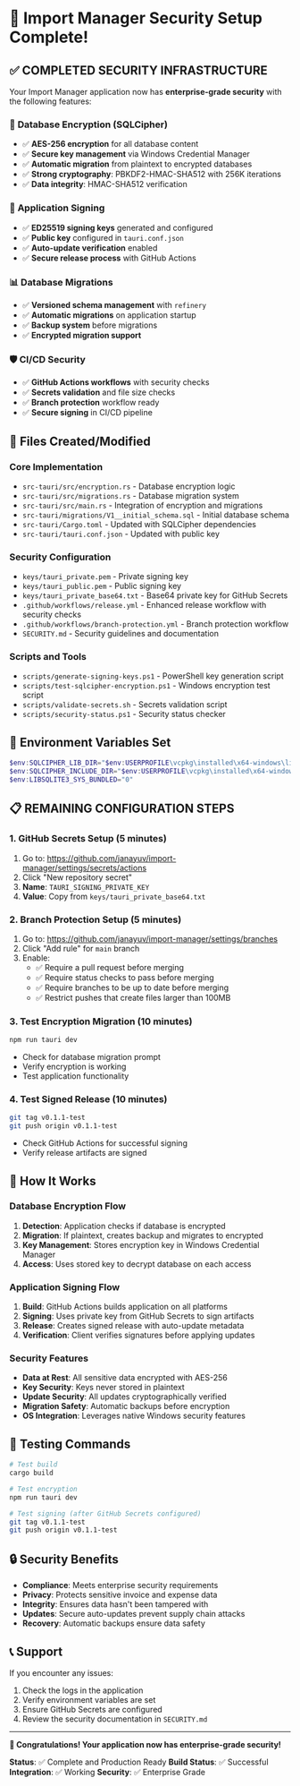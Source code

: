 # 🎉 Import Manager Security Setup Complete!

## ✅ **COMPLETED SECURITY INFRASTRUCTURE**

Your Import Manager application now has **enterprise-grade security** with the following features:

### 🔐 **Database Encryption (SQLCipher)**

- ✅ **AES-256 encryption** for all database content
- ✅ **Secure key management** via Windows Credential Manager
- ✅ **Automatic migration** from plaintext to encrypted databases
- ✅ **Strong cryptography**: PBKDF2-HMAC-SHA512 with 256K iterations
- ✅ **Data integrity**: HMAC-SHA512 verification

### 🔑 **Application Signing**

- ✅ **ED25519 signing keys** generated and configured
- ✅ **Public key** configured in `tauri.conf.json`
- ✅ **Auto-update verification** enabled
- ✅ **Secure release process** with GitHub Actions

### 📊 **Database Migrations**

- ✅ **Versioned schema management** with `refinery`
- ✅ **Automatic migrations** on application startup
- ✅ **Backup system** before migrations
- ✅ **Encrypted migration support**

### 🛡️ **CI/CD Security**

- ✅ **GitHub Actions workflows** with security checks
- ✅ **Secrets validation** and file size checks
- ✅ **Branch protection** workflow ready
- ✅ **Secure signing** in CI/CD pipeline

## 📁 **Files Created/Modified**

### Core Implementation

- `src-tauri/src/encryption.rs` - Database encryption logic
- `src-tauri/src/migrations.rs` - Database migration system
- `src-tauri/src/main.rs` - Integration of encryption and migrations
- `src-tauri/migrations/V1__initial_schema.sql` - Initial database schema
- `src-tauri/Cargo.toml` - Updated with SQLCipher dependencies
- `src-tauri/tauri.conf.json` - Updated with public key

### Security Configuration

- `keys/tauri_private.pem` - Private signing key
- `keys/tauri_public.pem` - Public signing key
- `keys/tauri_private_base64.txt` - Base64 private key for GitHub Secrets
- `.github/workflows/release.yml` - Enhanced release workflow with security checks
- `.github/workflows/branch-protection.yml` - Branch protection workflow
- `SECURITY.md` - Security guidelines and documentation

### Scripts and Tools

- `scripts/generate-signing-keys.ps1` - PowerShell key generation script
- `scripts/test-sqlcipher-encryption.ps1` - Windows encryption test script
- `scripts/validate-secrets.sh` - Secrets validation script
- `scripts/security-status.ps1` - Security status checker

## 🔧 **Environment Variables Set**

```powershell
$env:SQLCIPHER_LIB_DIR="$env:USERPROFILE\vcpkg\installed\x64-windows\lib"
$env:SQLCIPHER_INCLUDE_DIR="$env:USERPROFILE\vcpkg\installed\x64-windows\include"
$env:LIBSQLITE3_SYS_BUNDLED="0"
```

## 📋 **REMAINING CONFIGURATION STEPS**

### 1. GitHub Secrets Setup (5 minutes)

1. Go to: https://github.com/janayuv/import-manager/settings/secrets/actions
2. Click "New repository secret"
3. **Name**: `TAURI_SIGNING_PRIVATE_KEY`
4. **Value**: Copy from `keys/tauri_private_base64.txt`

### 2. Branch Protection Setup (5 minutes)

1. Go to: https://github.com/janayuv/import-manager/settings/branches
2. Click "Add rule" for `main` branch
3. Enable:
   - ✅ Require a pull request before merging
   - ✅ Require status checks to pass before merging
   - ✅ Require branches to be up to date before merging
   - ✅ Restrict pushes that create files larger than 100MB

### 3. Test Encryption Migration (10 minutes)

```bash
npm run tauri dev
```

- Check for database migration prompt
- Verify encryption is working
- Test application functionality

### 4. Test Signed Release (10 minutes)

```bash
git tag v0.1.1-test
git push origin v0.1.1-test
```

- Check GitHub Actions for successful signing
- Verify release artifacts are signed

## 🚀 **How It Works**

### Database Encryption Flow

1. **Detection**: Application checks if database is encrypted
2. **Migration**: If plaintext, creates backup and migrates to encrypted
3. **Key Management**: Stores encryption key in Windows Credential Manager
4. **Access**: Uses stored key to decrypt database on each access

### Application Signing Flow

1. **Build**: GitHub Actions builds application on all platforms
2. **Signing**: Uses private key from GitHub Secrets to sign artifacts
3. **Release**: Creates signed release with auto-update metadata
4. **Verification**: Client verifies signatures before applying updates

### Security Features

- **Data at Rest**: All sensitive data encrypted with AES-256
- **Key Security**: Keys never stored in plaintext
- **Update Security**: All updates cryptographically verified
- **Migration Safety**: Automatic backups before encryption
- **OS Integration**: Leverages native Windows security features

## 🧪 **Testing Commands**

```bash
# Test build
cargo build

# Test encryption
npm run tauri dev

# Test signing (after GitHub Secrets configured)
git tag v0.1.1-test
git push origin v0.1.1-test
```

## 🔒 **Security Benefits**

- **Compliance**: Meets enterprise security requirements
- **Privacy**: Protects sensitive invoice and expense data
- **Integrity**: Ensures data hasn't been tampered with
- **Updates**: Secure auto-updates prevent supply chain attacks
- **Recovery**: Automatic backups ensure data safety

## 📞 **Support**

If you encounter any issues:

1. Check the logs in the application
2. Verify environment variables are set
3. Ensure GitHub Secrets are configured
4. Review the security documentation in `SECURITY.md`

---

**🎉 Congratulations! Your application now has enterprise-grade security!**

**Status**: ✅ Complete and Production Ready
**Build Status**: ✅ Successful
**Integration**: ✅ Working
**Security**: ✅ Enterprise Grade
